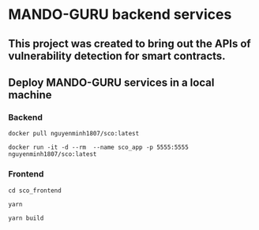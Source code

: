 # MANDO-GURU backend services

## This project was created to bring out the APIs of vulnerability detection for smart contracts.

## Deploy MANDO-GURU services in a local machine

### Backend


```
docker pull nguyenminh1807/sco:latest
```

```
docker run -it -d --rm  --name sco_app -p 5555:5555 nguyenminh1807/sco:latest
```

### Frontend

```
cd sco_frontend
```

```
yarn
```

```
yarn build
```
